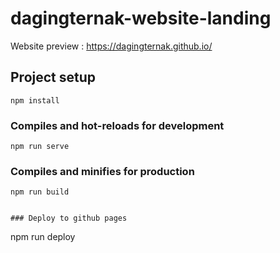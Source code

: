 # dagingternak-website-landing

Website preview : https://dagingternak.github.io/

## Project setup
```
npm install
```

### Compiles and hot-reloads for development
```
npm run serve
```

### Compiles and minifies for production
```
npm run build


### Deploy to github pages
```
npm run deploy